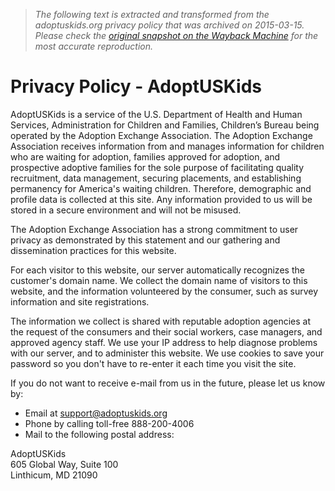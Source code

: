 > *The following text is extracted and transformed from the adoptuskids.org privacy policy that was archived on 2015-03-15. Please check the [original snapshot on the Wayback Machine](https://web.archive.org/web/20150315192447id_/http%3A//adoptuskids.org/privacy-policy) for the most accurate reproduction.*

# Privacy Policy - AdoptUSKids

AdoptUSKids is a service of the U.S. Department of Health and Human Services, Administration for Children and Families, Children’s Bureau being operated by the Adoption Exchange Association. The Adoption Exchange Association receives information from and manages information for children who are waiting for adoption, families approved for adoption, and prospective adoptive families for the sole purpose of facilitating quality recruitment, data management, securing placements, and establishing permanency for America's waiting children. Therefore, demographic and profile data is collected at this site. Any information provided to us will be stored in a secure environment and will not be misused.

The Adoption Exchange Association has a strong commitment to user privacy as demonstrated by this statement and our gathering and dissemination practices for this website.

For each visitor to this website, our server automatically recognizes the customer's domain name. We collect the domain name of visitors to this website, and the information volunteered by the consumer, such as survey information and site registrations.

The information we collect is shared with reputable adoption agencies at the request of the consumers and their social workers, case managers, and approved agency staff. We use your IP address to help diagnose problems with our server, and to administer this website. We use cookies to save your password so you don't have to re-enter it each time you visit the site.

If you do not want to receive e-mail from us in the future, please let us know by:

  * Email at [support@adoptuskids.org](mailto:support@adoptuskids.org)
  * Phone by calling toll-free 888-200-4006
  * Mail to the following postal address:

AdoptUSKids  
605 Global Way, Suite 100  
Linthicum, MD 21090



